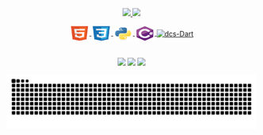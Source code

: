 <div align="center">
  <a href="https://github.com/dcoutosilva">
   <img height="180em" src="https://github-readme-stats.vercel.app/api?username=dcoutosilva&theme=blue-green&include_all_commits=true&count_private=true"/>
  <img height="180em" src="https://github-readme-stats.vercel.app/api/top-langs/?username=dcoutosilva&layout=compact&langs_count=7&theme=blue-green"/>
</div>
 
  
<div align="center" style="display: inline_block"><br>

  <img align="center" alt="dcs-HTML" height="30" width="40" src="https://raw.githubusercontent.com/devicons/devicon/master/icons/html5/html5-original.svg">
  <img align="center" alt="dcs-CSS" height="30" width="40" src="https://raw.githubusercontent.com/devicons/devicon/master/icons/css3/css3-original.svg">
  <img align="center" alt="dcs-Python" height="30" width="40" src="https://raw.githubusercontent.com/devicons/devicon/master/icons/python/python-original.svg">
  <img align="center" alt="dcs-Csharp" height="30" width="40" src="https://raw.githubusercontent.com/devicons/devicon/master/icons/csharp/csharp-original.svg">
  <img align="center" alt="dcs-Dart" height="30" width="40" src="https://styles.redditmedia.com/t5_2sut9/styles/communityIcon_f1uukpexwpj11.jpg">
 
</div>
  <br/>
  <br/>

<div align="center">
  <a href = "mailto:d.couto.silva@gmail.com"><img src="https://img.shields.io/badge/-Gmail-%23333?style=for-the-badge&logo=gmail&logoColor=white" target="_blank"></a>
  <a href="https://www.linkedin.com/in/dcoutosilva" target="_blank"><img src="https://img.shields.io/badge/-LinkedIn-%230077B5?style=for-the-badge&logo=linkedin&logoColor=white" target="_blank"></a>   
   <a href="https://instagram.com/dcoutosilva" target="_blank"><img src="https://img.shields.io/badge/-Instagram-%23E4405F?style=for-the-badge&logo=instagram&logoColor=white" target="_blank"></a>
 
</div>

![Snake animation](https://github.com/dcoutosilva/dcoutosilva/blob/output/github-contribution-grid-snake.svg)

